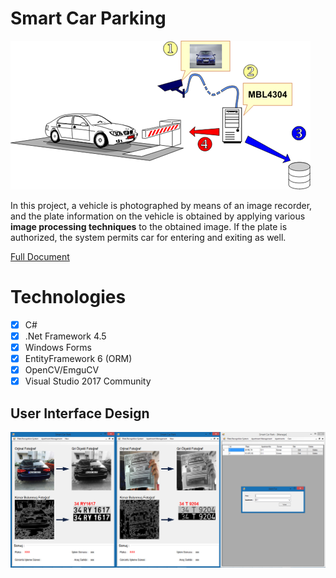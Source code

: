 # Smart Car Parking
![Smart Car Parking](https://raw.githubusercontent.com/utkucanturkan/CarPlateRecognizer/master/SmartCarPark/SmartCarPark/files/SmartCarParking.png)

In this project, a vehicle is photographed by means of an image recorder, and the plate information on the vehicle is obtained by applying various **image processing techniques** to the obtained image. If the plate is authorized, the system permits car for entering and exiting as well.

[Full Document](https://www.dropbox.com/s/szs5cwsu9x9hvcl/Come492%20-%20Smart%20Car%20Park%20-%20Final%20Report.docx?dl=0)

# Technologies

 - [x] C#
 - [x] .Net Framework 4.5
 - [x] Windows Forms
 - [x] EntityFramework 6 (ORM)
 - [x] OpenCV/EmguCV
 - [x] Visual Studio 2017 Community

## User Interface Design
![UI Design](https://raw.githubusercontent.com/utkucanturkan/CarPlateRecognizer/master/SmartCarPark/SmartCarPark/files/UIDesign.jpg)

